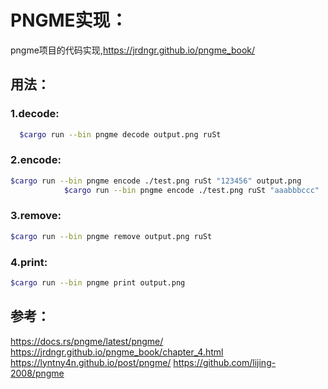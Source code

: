 
# PNGME实现：
pngme项目的代码实现,https://jrdngr.github.io/pngme_book/
## 用法：
### 1.decode: 
```bash
  $cargo run --bin pngme decode output.png ruSt
```
            
### 2.encode:   
```bash
$cargo run --bin pngme encode ./test.png ruSt "123456" output.png
            $cargo run --bin pngme encode ./test.png ruSt "aaabbbccc"
```
### 3.remove:   
```bash
$cargo run --bin pngme remove output.png ruSt
```
### 4.print:    
```bash
$cargo run --bin pngme print output.png
```
## 参考：
https://docs.rs/pngme/latest/pngme/
https://jrdngr.github.io/pngme_book/chapter_4.html
https://lyntny4n.github.io/post/pngme/
https://github.com/lijing-2008/pngme

